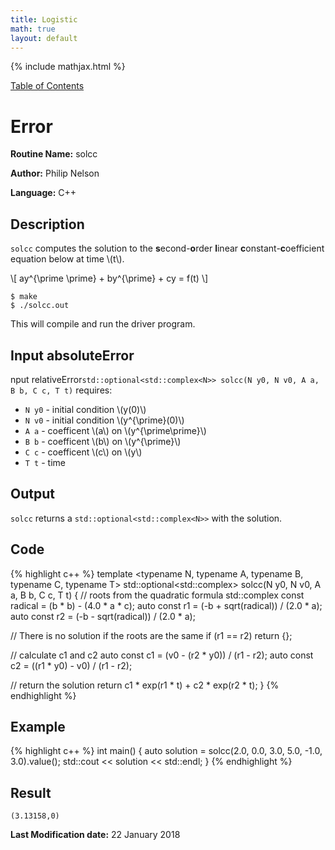 ```yaml
---
title: Logistic
math: true
layout: default
---
```


{% include mathjax.html %}

<a href="https://philipnelson5.github.io/class-projects/MATH5620_NumericalSolutionsOfDifferentialEquations/SoftwareManual"> Table of Contents </a>
# Error

**Routine Name:** solcc

**Author:** Philip Nelson

**Language:** C++

## Description

`solcc` computes the solution to the **s**econd-**o**rder **l**inear **c**onstant-**c**oefficient equation below at time \\(t\\).

\\[ ay^{\prime \prime} + by^{\prime} + cy = f(t) \\]

```
$ make
$ ./solcc.out
```

This will compile and run the driver program.

## Input absoluteError

nput relativeError`std::optional<std::complex<N>> solcc(N y0, N v0, A a, B b, C c, T t)`  requires:
* `N y0` - initial condition \\(y(0)\\)
* `N v0` - initial condition \\(y^{\prime}(0)\\)
* `A a` - coefficent \\(a\\) on \\(y^{\prime\prime}\\)
* `B b` - coefficent \\(b\\) on \\(y^{\prime}\\)
* `C c` - coefficent \\(c\\) on \\(y\\)
* `T t` - time

## Output

`solcc` returns a `std::optional<std::complex<N>>` with the solution.

## Code
{% highlight c++ %}
template <typename N, typename A, typename B, typename C, typename T>
std::optional<std::complex<N>> solcc(N y0, N v0, A a, B b, C c, T t)
{
  // roots from the quadratic formula
  std::complex<N> const radical = (b * b) - (4.0 * a * c);
  auto const r1 = (-b + sqrt(radical)) / (2.0 * a);
  auto const r2 = (-b - sqrt(radical)) / (2.0 * a);

  // There is no solution if the roots are the same
  if (r1 == r2) return {};

  // calculate c1 and c2
  auto const c1 = (v0 - (r2 * y0)) / (r1 - r2);
  auto const c2 = ((r1 * y0) - v0) / (r1 - r2);

  // return the solution
  return c1 * exp(r1 * t) + c2 * exp(r2 * t);
}
{% endhighlight %}

## Example
{% highlight c++ %}
int main()
{
  auto solution = solcc(2.0, 0.0, 3.0, 5.0, -1.0, 3.0).value();
  std::cout << solution << std::endl;
}
{% endhighlight %}

## Result
```
(3.13158,0)
```
**Last Modification date:** 22 January 2018
